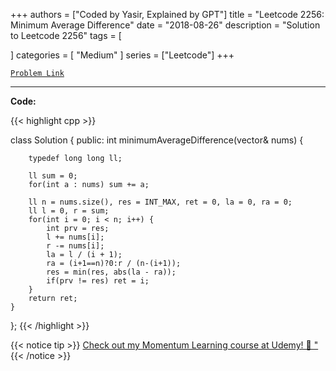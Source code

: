 
+++
authors = ["Coded by Yasir, Explained by GPT"]
title = "Leetcode 2256: Minimum Average Difference"
date = "2018-08-26"
description = "Solution to Leetcode 2256"
tags = [
    
]
categories = [
    "Medium"
]
series = ["Leetcode"]
+++



[`Problem Link`](https://leetcode.com/problems/minimum-average-difference/description/)

---

**Code:**

{{< highlight cpp >}}

class Solution {
public:
    int minimumAverageDifference(vector<int>& nums) {

        typedef long long ll;
        
        ll sum = 0;
        for(int a : nums) sum += a;

        ll n = nums.size(), res = INT_MAX, ret = 0, la = 0, ra = 0;
        ll l = 0, r = sum;
        for(int i = 0; i < n; i++) {
            int prv = res;
            l += nums[i];
            r -= nums[i];      
            la = l / (i + 1);
            ra = (i+1==n)?0:r / (n-(i+1));
            res = min(res, abs(la - ra));
            if(prv != res) ret = i;
        }
        return ret;            
    }
};
{{< /highlight >}}


{{< notice tip >}}
[Check out my Momentum Learning course at Udemy! 🚀 "](https://www.udemy.com/course/blind-75-the-data-structures-and-algorithms-essentials/)
{{< /notice >}}

